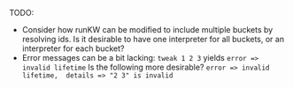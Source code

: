 TODO:
 - Consider how runKW can be modified to include multiple buckets by resolving ids. Is it desirable to have one interpreter for all buckets, or an interpreter for each bucket?
 - Error messages can be a bit lacking:
     `tweak 1 2 3`
  yields
     `error => invalid lifetime`
  Is the following more desirable?
     `error => invalid lifetime, 
     details => "2 3" is invalid`
